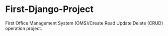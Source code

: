 # First-Django-Project
First Office Management System (OMS)/Create Read Update Delete (CRUD) operation project.
